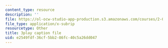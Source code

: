 ```yaml
---
content_type: resource
description: ''
file: https://ol-ocw-studio-app-production.s3.amazonaws.com/courses/2-003sc-engineering-dynamics-fall-2011/e2549fdf36cf5bb286fc40c5a26dd047_f1pxiNDTyHc.vtt
file_type: application/x-subrip
resourcetype: Other
title: 3play caption file
uid: e2549fdf-36cf-5bb2-86fc-40c5a26dd047
---
```

